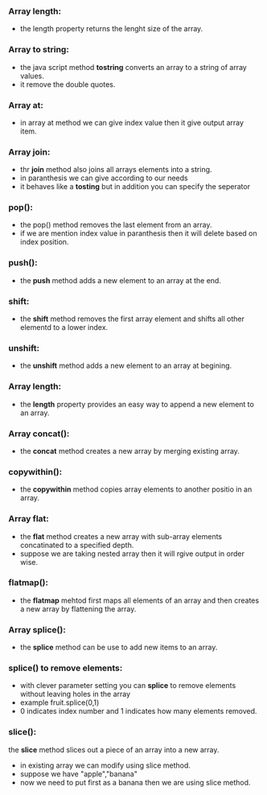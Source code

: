 ### Array length:
- the length property returns the lenght size of the array.
### Array to string:
- the java script method **tostring** converts an array to a string of array values.
- it remove the double quotes.
### Array at:
- in array at method we can give index value then it give output array item.
### Array join:
- thr **join** method also joins all arrays elements into a string.
- in paranthesis we can give according to our needs
- it behaves like a **tosting** but in addition you can specify the seperator
### pop():
- the pop() method removes the last element from an array.
- if we are mention index value in paranthesis then it will delete based on index position.
### push():
- the **push** method adds a new element to an array at the end.
### shift:
- the **shift** method removes the first array element and shifts all other elementd to a lower index.
### unshift:
- the **unshift** method adds a new element to an array at begining.
### Array length:
- the **length** property provides an easy way to append a new element to an array.
### Array concat():
- the **concat** method creates a new array by merging existing array.
### copywithin():
- the **copywithin** method copies array elements to another positio in an array.
### Array flat:
- the **flat** method creates a new array with sub-array elements concatinated to a specified depth.
- suppose we are taking nested array then it will rgive output in order wise.
### flatmap():
- the **flatmap** mehtod first maps all elements of an array and then creates a new array by flattening the array.
### Array splice():
- the **splice** method can be use to add new items to an array.
### splice() to remove elements:
- with clever parameter setting you can **splice** to remove elements without leaving holes in the array
- example fruit.splice(0,1)
- 0 indicates index number and 1 indicates how many elements removed.
### slice():
the **slice** method slices out a piece of an array into a new array.
- in existing array we can modify using slice method.
- suppose we have "apple","banana"
- now we need to put first as a banana then we are using slice method.

